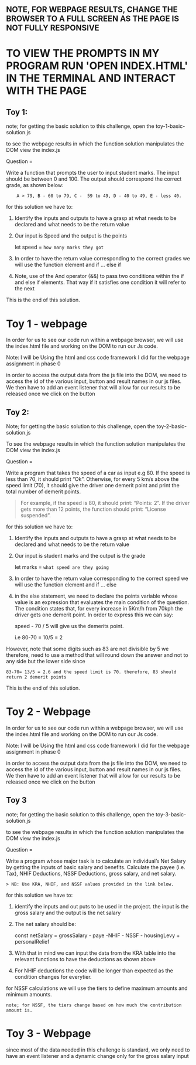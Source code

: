 ## NOTE, FOR WEBPAGE RESULTS, CHANGE THE BROWSER TO A FULL SCREEN AS THE PAGE IS NOT FULLY RESPONSIVE

# TO VIEW THE PROMPTS IN MY PROGRAM RUN 'OPEN INDEX.HTML' IN THE TERMINAL AND INTERACT WITH THE PAGE


## Toy 1:

note; for getting the basic solution to this challenge, open the toy-1-basic-solution.js

to see the webpage results in which the function solution manipulates the DOM view the index.js


Question = 

Write a function that prompts the user to input student marks. The input should be between 0 and 100. The output should correspond the correct grade, as shown below: 

        A > 79, B - 60 to 79, C -  59 to 49, D - 40 to 49, E - less 40.

for this solution we have to:
    

1. Identify the inputs and outputs to have a grasp at what needs to be declared and what needs to be the return value

2. Our input is Speed and the output is the points

    let speed = `how many marks they got`

3. In order to have the return value corresponding to the correct grades we will use the function element and if ... else if

4. Note, use of the And operator (&&) to pass two conditions within the if and else if elements. That way if it satisfies one condition it will refer to the next



This is the end of this solution.


# Toy 1 - webpage

In order for us to see our code run within a webpage browser, we will use the index.html file and working on the DOM to run our Js code.

Note: I will be Using the html and css code framework I did for the webpage assignment in phase 0

in order to access the output data from the js file into the DOM, we need to access the id of the various input, button and result names in our js files. We then have to add an event listener that will allow for our results to be released once we click on the button










## Toy 2:

Note; for getting the basic solution to this challenge, open the toy-2-basic-solution.js

To see the webpage results in which the function solution manipulates the DOM view the index.js

Question = 

Write a program that takes the speed of a car as input e.g 80. If the speed is less than 70, it should print “Ok”. Otherwise, for every 5 km/s above the speed limit (70), it should give the driver one demerit point and print the total number of demerit points.

   > For example, if the speed is 80, it should print: “Points: 2”. If the driver gets more than 12 points, the function should print: “License suspended”.

for this solution we have to:


1. Identify the inputs and outputs to have a grasp at what needs to be declared and what needs to be the return value

2. Our input is student marks and the output is the grade

    let marks = `what speed are they going`

3. In order to have the return value corresponding to the correct speed we will use the function element and if ... else 

4. in the else statement, we need to declare the points variable whose value is an expression that evaluates the main condition of the question. The condition states that, for every increase in 5Km/h from 70kph the driver gets one demerit point. In order to express this we can say:

    speed - 70 / 5 will give us the demerits point.

    i.e 80-70 = 10/5 = 2 

However, note that some digits such as 83 are not divisible by 5 we therefore, need to use a method that will round down the answer and not to any side but the lower side since 

    83-70= 13/5 = 2.6 and the speed limit is 70. therefore, 83 should return 2 demerit points


This is the end of this solution.


# Toy 2 - Webpage

In order for us to see our code run within a webpage browser, we will use the index.html file and working on the DOM to run our Js code.

Note: I will be Using the html and css code framework I did for the webpage assignment in phase 0

in order to access the output data from the js file into the DOM, we need to access the id of the various input, button and result names in our js files. We then have to add an event listener that will allow for our results to be released once we click on the button









## Toy 3

note; for getting the basic solution to this challenge, open the toy-3-basic-solution.js

to see the webpage results in which the function solution manipulates the DOM view the index.js


Question = 

Write a program whose major task is to calculate an individual’s Net Salary by getting the inputs of basic salary and benefits. Calculate the payee (i.e. Tax), NHIF Deductions, NSSF Deductions, gross salary, and net salary. 

    > NB: Use KRA, NHIF, and NSSF values provided in the link below.

for this solution we have to:

1. identify the inputs and out puts to be used in the project.
the input is the gross salary and the output is the net salary

2. The net salary should be:

    const netSalary = grossSalary - paye -NHIF - NSSF - housingLevy + personalRelief

3. With that in mind we can input the data from the KRA table into the relevant functions to have the deductions as shown above

4. For NHIF deductions the code will be longer than expected as the condition changes for everytier.

for NSSF calculations we will use the tiers to define maximum amounts and minimum amounts.

    note; for NSSF, the tiers change based on how much the contribution amount is.



# Toy 3 - Webpage

since most of the data needed in this challenge is standard, we only need to have an event listener and a dynamic change only for the gross salary input 

